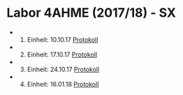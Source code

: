 # Labor 4AHME (2017/18) - SX

* 1. Einheit: 10.10.17 [Protokoll](beremm14/README_2017-10-10.md)
* 2. Einheit: 17.10.17 [Protokoll](beremm14/README_2017-10-17.md)
* 3. Einheit: 24.10.17 [Protokoll](beremm14/README_2017-10-24.md)
* 4. Einheit: 16.01.18 [Protokoll](beremm14/README_2018_01_16.md)
